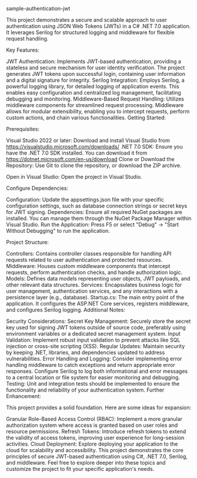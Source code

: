 sample-authentication-jwt

This project demonstrates a secure and scalable approach to user authentication using JSON Web Tokens (JWTs) in a C# .NET 7.0 application. It leverages Serilog for structured logging and middleware for flexible request handling.

Key Features:

JWT Authentication: Implements JWT-based authentication, providing a stateless and secure mechanism for user identity verification. The project generates JWT tokens upon successful login, containing user information and a digital signature for integrity.
Serilog Integration: Employs Serilog, a powerful logging library, for detailed logging of application events. This enables easy configuration and centralized log management, facilitating debugging and monitoring.
Middleware-Based Request Handling: Utilizes middleware components for streamlined request processing. Middleware allows for modular extensibility, enabling you to intercept requests, perform custom actions, and chain various functionalities.
Getting Started:

Prerequisites:

Visual Studio 2022 or later: Download and install Visual Studio from https://visualstudio.microsoft.com/downloads/
.NET 7.0 SDK: Ensure you have the .NET 7.0 SDK installed. You can download it from https://dotnet.microsoft.com/en-us/download
Clone or Download the Repository:
Use Git to clone the repository, or download the ZIP archive.

Open in Visual Studio:
Open the project in Visual Studio.

Configure Dependencies:

Configuration: Update the appsettings.json file with your specific configuration settings, such as database connection strings or secret keys for JWT signing.
Dependencies: Ensure all required NuGet packages are installed. You can manage them through the NuGet Package Manager within Visual Studio.
Run the Application:
Press F5 or select "Debug" -> "Start Without Debugging" to run the application.

Project Structure:

Controllers: Contains controller classes responsible for handling API requests related to user authentication and protected resources.
Middleware: Houses custom middleware components that intercept requests, perform authentication checks, and handle authorization logic.
Models: Defines data models representing user objects, JWT payloads, and other relevant data structures.
Services: Encapsulates business logic for user management, authentication services, and any interactions with a persistence layer (e.g., database).
Startup.cs: The main entry point of the application. It configures the ASP.NET Core services, registers middleware, and configures Serilog logging.
Additional Notes:

Security Considerations:
Secret Key Management: Securely store the secret key used for signing JWT tokens outside of source code, preferably using environment variables or a dedicated secret management system.
Input Validation: Implement robust input validation to prevent attacks like SQL injection or cross-site scripting (XSS).
Regular Updates: Maintain security by keeping .NET, libraries, and dependencies updated to address vulnerabilities.
Error Handling and Logging:
Consider implementing error handling middleware to catch exceptions and return appropriate error responses.
Configure Serilog to log both informational and error messages to a central location or file system for easier monitoring and debugging.
Testing:
Unit and integration tests should be implemented to ensure the functionality and reliability of your authentication system.
Further Enhancement:

This project provides a solid foundation. Here are some ideas for expansion:

Granular Role-Based Access Control (RBAC): Implement a more granular authorization system where access is granted based on user roles and resource permissions.
Refresh Tokens: Introduce refresh tokens to extend the validity of access tokens, improving user experience for long-session activities.
Cloud Deployment: Explore deploying your application to the cloud for scalability and accessibility.
This project demonstrates the core principles of secure JWT-based authentication using C#, .NET 7.0, Serilog, and middleware. Feel free to explore deeper into these topics and customize the project to fit your specific application's needs.
